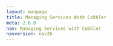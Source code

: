 ```yaml
---
layout: manpage
title: Managing Services With Cobbler
meta: 2.6.0
nav: Managing Services with Cobbler
navversion: nav26
---
```

